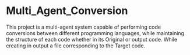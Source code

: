 # Multi_Agent_Conversion
This project is a multi-agent system capable of performing code conversions between different programming languages, while maintaining the structure of each code whether in its Original or output code. While creating in output a file corresponding to the Target code.
